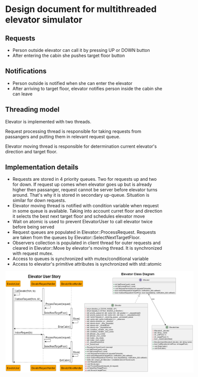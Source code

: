 # Design document for multithreaded elevator simulator

## Requests
- Person outside elevator can call it by pressing UP or DOWN button
- After entering the cabin she pushes target floor button

## Notifications
- Person outside is notified when she can enter the elevator 
- After arriving to target floor, elevator notifies person inside the cabin she can leave

## Threading model
Elevator is implemented with two threads. 

Request processing thread is responsible for taking requests from passangers and putting them in relevant request queue.

Elevator moving thread is responsible for determination current elevator's direction and target floor.

## Implementation details
- Requests are stored in 4 priority queues. Two for requests up and two for down. If request up comes when elevator goes up but is already higher then passanger, request cannot be server before elevator turns around. That's why it is stored in secondary up-queue. Situation is similar for down requests.
- Elevator moving thread is notified with condition variable when request in some queue is available. Taking into account curret floor and direction it selects the best next target floor and schedules elevator move
- Wait on atomic is used to prevent ElevatorUser to call elevator twice before being served
- Request queues are populated in Elevator::ProcessRequest. Requests are taken from the queues by Elevator::SelectNextTargetFloor.
- Observers collection is populated in client thread for outer requests and cleared in Elevator::Move by elevator's moving thread. It is synchronized with request mutex.
- Access to queues is synchronized with mutex/conditional variable
- Access to elevator's primitive attributes is synchronized with std::atomic

<p>
<div style="display: flex; justify-content: space-around;">
  <img src="https://github.com/vSzemkel/Elevator/blob/main/UML/elevator-sequence.png" alt="Sequence diagram" width="50%">
  <img src="https://github.com/vSzemkel/Elevator/blob/main/UML/elevator-classes.png" alt="Class hierarchy" width="70%">
</div>
</p>